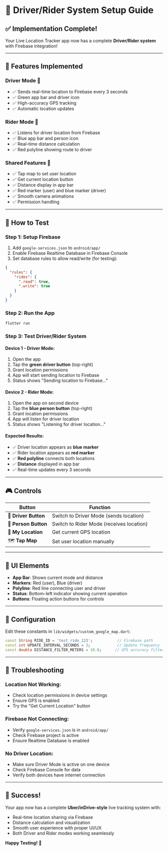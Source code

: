 # 🚗 Driver/Rider System Setup Guide

## ✅ **Implementation Complete!**

Your Live Location Tracker app now has a complete **Driver/Rider system** with Firebase integration!

---

## 🎯 **Features Implemented**

### **Driver Mode** 🚗

- ✅ Sends real-time location to Firebase every 3 seconds
- ✅ Green app bar and driver icon
- ✅ High-accuracy GPS tracking
- ✅ Automatic location updates

### **Rider Mode** 👤

- ✅ Listens for driver location from Firebase
- ✅ Blue app bar and person icon
- ✅ Real-time distance calculation
- ✅ Red polyline showing route to driver

### **Shared Features** 🔄

- ✅ Tap map to set user location
- ✅ Get current location button
- ✅ Distance display in app bar
- ✅ Red marker (user) and blue marker (driver)
- ✅ Smooth camera animations
- ✅ Permission handling

---

## 🚀 **How to Test**

### **Step 1: Setup Firebase**

1. Add `google-services.json` to `android/app/`
2. Enable Firebase Realtime Database in Firebase Console
3. Set database rules to allow read/write (for testing):

```json
{
  "rules": {
    "rides": {
      ".read": true,
      ".write": true
    }
  }
}
```

### **Step 2: Run the App**

```bash
flutter run
```

### **Step 3: Test Driver/Rider System**

#### **Device 1 - Driver Mode:**

1. Open the app
2. Tap the **green driver button** (top-right)
3. Grant location permissions
4. App will start sending location to Firebase
5. Status shows "Sending location to Firebase..."

#### **Device 2 - Rider Mode:**

1. Open the app on second device
2. Tap the **blue person button** (top-right)
3. Grant location permissions
4. App will listen for driver location
5. Status shows "Listening for driver location..."

#### **Expected Results:**

- ✅ Driver location appears as **blue marker**
- ✅ Rider location appears as **red marker**
- ✅ **Red polyline** connects both locations
- ✅ **Distance** displayed in app bar
- ✅ Real-time updates every 3 seconds

---

## 🎮 **Controls**

| Button               | Function                                 |
| -------------------- | ---------------------------------------- |
| 🚗 **Driver Button** | Switch to Driver Mode (sends location)   |
| 👤 **Person Button** | Switch to Rider Mode (receives location) |
| 📍 **My Location**   | Get current GPS location                 |
| 🗺️ **Tap Map**       | Set user location manually               |

---

## 📱 **UI Elements**

- **App Bar**: Shows current mode and distance
- **Markers**: Red (user), Blue (driver)
- **Polyline**: Red line connecting user and driver
- **Status**: Bottom-left indicator showing current operation
- **Buttons**: Floating action buttons for controls

---

## 🔧 **Configuration**

Edit these constants in `lib/widgets/custom_google_map.dart`:

```dart
const String RIDE_ID = 'test_ride_123';           // Firebase path
const int UPDATE_INTERVAL_SECONDS = 3;            // Update frequency
const double DISTANCE_FILTER_METERS = 10.0;      // GPS accuracy filter
```

---

## 🐛 **Troubleshooting**

### **Location Not Working:**

- Check location permissions in device settings
- Ensure GPS is enabled
- Try the "Get Current Location" button

### **Firebase Not Connecting:**

- Verify `google-services.json` is in `android/app/`
- Check Firebase project is active
- Ensure Realtime Database is enabled

### **No Driver Location:**

- Make sure Driver Mode is active on one device
- Check Firebase Console for data
- Verify both devices have internet connection

---

## 🎉 **Success!**

Your app now has a complete **Uber/inDrive-style** live tracking system with:

- Real-time location sharing via Firebase
- Distance calculation and visualization
- Smooth user experience with proper UI/UX
- Both Driver and Rider modes working seamlessly

**Happy Testing!** 🚀
